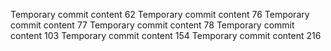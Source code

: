 Temporary commit content 62
Temporary commit content 76
Temporary commit content 77
Temporary commit content 78
Temporary commit content 103
Temporary commit content 154
Temporary commit content 216
